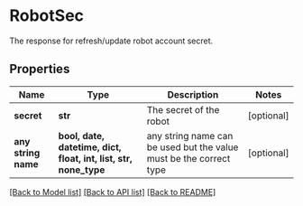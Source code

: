 # RobotSec

The response for refresh/update robot account secret.

## Properties
Name | Type | Description | Notes
------------ | ------------- | ------------- | -------------
**secret** | **str** | The secret of the robot | [optional] 
**any string name** | **bool, date, datetime, dict, float, int, list, str, none_type** | any string name can be used but the value must be the correct type | [optional]

[[Back to Model list]](../README.md#documentation-for-models) [[Back to API list]](../README.md#documentation-for-api-endpoints) [[Back to README]](../README.md)



